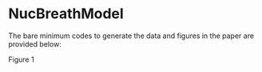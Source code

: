 # NucBreathModel
The bare minimum codes to generate the data and figures in the paper are provided below:

Figure 1
